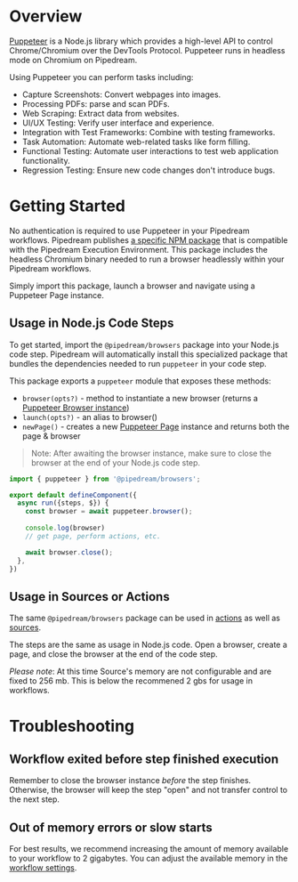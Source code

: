 # Overview

[Puppeteer](https://pptr.dev/) is a Node.js library which provides a high-level API to control Chrome/Chromium over the DevTools Protocol. Puppeteer runs in headless mode on Chromium on Pipedream.

Using Puppeteer you can perform tasks including:

* Capture Screenshots: Convert webpages into images.
* Processing PDFs: parse and scan PDFs.
* Web Scraping: Extract data from websites.
* UI/UX Testing: Verify user interface and experience.
* Integration with Test Frameworks: Combine with testing frameworks.
* Task Automation: Automate web-related tasks like form filling.
* Functional Testing: Automate user interactions to test web application functionality.
* Regression Testing: Ensure new code changes don't introduce bugs.

# Getting Started

No authentication is required to use Puppeteer in your Pipedream workflows. Pipedream publishes [a specific NPM package](https://www.npmjs.com/package/@pipedream/browsers) that is compatible with the Pipedream Execution Environment. This package includes the headless Chromium binary needed to run a browser headlessly within your Pipedream workflows.

Simply import this package, launch a browser and navigate using a Puppeteer Page instance.

## Usage in Node.js Code Steps

To get started, import the `@pipedream/browsers` package into your Node.js code step. Pipedream will automatically install this specialized package that bundles the dependencies needed to run `puppeteer` in your code step.

This package exports a `puppeteer` module that exposes these methods:

* `browser(opts?)` - method to instantiate a new browser (returns a [Puppeteer Browser instance](https://pptr.dev/api/puppeteer.browser))
* `launch(opts?)` - an alias to browser()
* `newPage()` - creates a new [Puppeteer Page](https://pptr.dev/api/puppeteer.page) instance and returns both the page & browser

> Note: After awaiting the browser instance, make sure to close the browser at the end of your Node.js code step.

```javascript
import { puppeteer } from '@pipedream/browsers';

export default defineComponent({
  async run({steps, $}) {
    const browser = await puppeteer.browser();
    
    console.log(browser)
    // get page, perform actions, etc.

    await browser.close();
  },
})
```

## Usage in Sources or Actions

The same `@pipedream/browsers` package can be used in [actions](https://pipedream.com/docs/components/quickstart/nodejs/actions/) as well as [sources](https://pipedream.com/docs/components/quickstart/nodejs/sources/).

The steps are the same as usage in Node.js code. Open a browser, create a page, and close the browser at the end of the code step.

*Please note*: At this time Source's memory are not configurable and are fixed to 256 mb. This is below the recommened 2 gbs for usage in workflows.

# Troubleshooting

## Workflow exited before step finished execution

Remember to close the browser instance _before_ the step finishes. Otherwise, the browser will keep the step "open" and not transfer control to the next step.

## Out of memory errors or slow starts

For best results, we recommend increasing the amount of memory available to your workflow to 2 gigabytes. You can adjust the available memory in the [workflow settings](https://pipedream.com/docs/workflows/settings/#memory).
